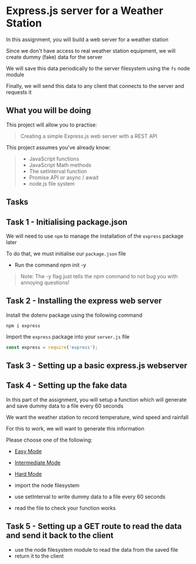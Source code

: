 # Express.js server for a Weather Station 

In this assignment, you will build a web server for a weather station

Since we don't have access to real weather station equipment, we will create dummy (fake) data for the server

We will save this data periodically to the server filesystem using the `fs` node module

Finally, we will send this data to any client that connects to the server and requests it

## What you will be doing

This project will allow you to practise:

> Creating a simple Express.js web server with a REST API

This project assumes you've already know:

> - JavaScript functions
> - JavaScript Math methods
> - The setInterval function
> - Promise API or async / await
> - node.js file system

## Tasks

## Task 1 - Initialising package.json

We will need to use `npm` to manage the installation of the `express` package later

To do that, we must initialise our `package.json` file

- Run the command npm init -y
  
> Note: The -y flag just tells the npm command to not bug you with annoying questions!

## Task 2 - Installing the express web server

Install the dotenv package using the following command

```shell
npm i express
```

Import the `express` package into your `server.js` file

```javascript
const express = require('express');
```

## Task 3 - Setting up a basic express.js webserver



## Task 4 - Setting up the fake data

In this part of the assignment, you will setup a function which will generate and save dummy data to a file every 60 seconds

We want the weather station to record temperature, wind speed and rainfall

For this to work, we will want to generate this information

Please choose one of the following:

- [Easy Mode](./task4/confirmEasy.md)
- [Intermediate Mode](./task4/intermediate.md)
- [Hard Mode](./task4/hard.md)

- import the node filesystem
- use setInterval to write dummy data to a file every 60 seconds
- read the file to check your function works

## Task 5 - Setting up a GET route to read the data and send it back to the client

- use the node filesystem module to read the data from the saved file
- return it to the client
